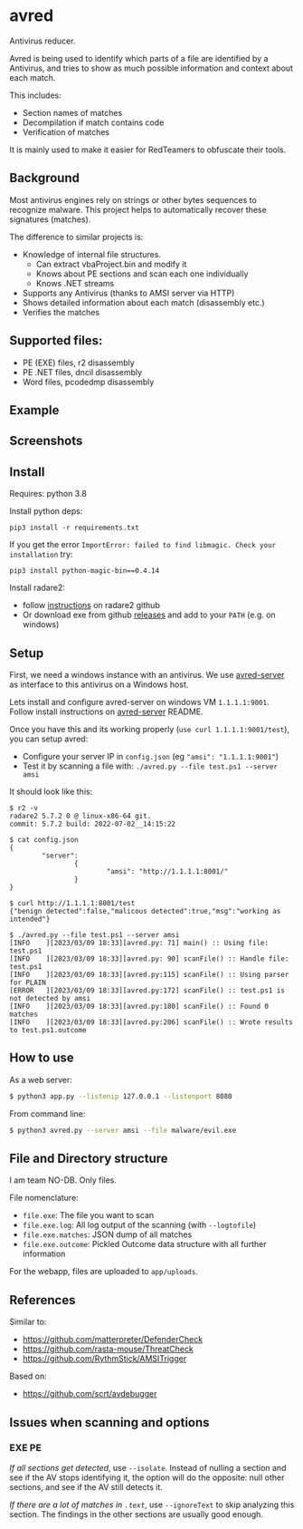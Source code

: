# avred

Antivirus reducer. 

Avred is being used to identify which parts of a file are identified
by a Antivirus, and tries to show as much possible information and context about each match. 

This includes: 
* Section names of matches
* Decompilation if match contains code
* Verification of matches

It is mainly used to make it easier for RedTeamers to obfuscate their tools. 


## Background

Most antivirus engines rely on strings or other bytes sequences to recognize malware.
This project helps to automatically recover these signatures (matches).

The difference to similar projects is: 
* Knowledge of internal file structures. 
  * Can extract vbaProject.bin and modify it 
  * Knows about PE sections and scan each one individually
  * Knows .NET streams
* Supports any Antivirus (thanks to AMSI server via HTTP)
* Shows detailed information about each match (disassembly etc.)
* Verifies the matches


## Supported files:

* PE (EXE) files, r2 disassembly
* PE .NET files, dncil disassembly
* Word files, pcodedmp disassembly


## Example


## Screenshots


## Install 

Requires: python 3.8

Install python deps:
```
pip3 install -r requirements.txt
```

If you get the error `ImportError: failed to find libmagic. Check your installation` try: 
```
pip3 install python-magic-bin==0.4.14
```

Install radare2:
* follow [instructions](https://github.com/radareorg/radare2#installation) on radare2 github
* Or download exe from github [releases](https://github.com/radareorg/radare2/releases) and add to your `PATH` (e.g. on windows)


## Setup

First, we need a windows instance with an antivirus. We use [avred-server](https://github.com/dobin/avred-server) as interface to this antivirus on a Windows host.

Lets install and configure avred-server on windows VM `1.1.1.1:9001`. 
Follow install instructions on [avred-server](https://github.com/dobin/avred-server) README. 

Once you have this and its working properly (`use curl 1.1.1.1:9001/test`), you can setup avred:
* Configure your server IP in `config.json` (eg `"amsi": "1.1.1.1:9001"`)
* Test it by scanning a file with: `./avred.py --file test.ps1 --server amsi`

It should look like this:
```
$ r2 -v
radare2 5.7.2 0 @ linux-x86-64 git.
commit: 5.7.2 build: 2022-07-02__14:15:22

$ cat config.json
{
        "server": 
                {
                        "amsi": "http://1.1.1.1:8001/"
                }
}

$ curl http://1.1.1.1:8001/test
{"benign detected":false,"malicous detected":true,"msg":"working as intended"}

$ ./avred.py --file test.ps1 --server amsi
[INFO    ][2023/03/09 18:33][avred.py: 71] main() :: Using file: test.ps1
[INFO    ][2023/03/09 18:33][avred.py: 90] scanFile() :: Handle file: test.ps1
[INFO    ][2023/03/09 18:33][avred.py:115] scanFile() :: Using parser for PLAIN
[ERROR   ][2023/03/09 18:33][avred.py:172] scanFile() :: test.ps1 is not detected by amsi
[INFO    ][2023/03/09 18:33][avred.py:180] scanFile() :: Found 0 matches
[INFO    ][2023/03/09 18:33][avred.py:206] scanFile() :: Wrote results to test.ps1.outcome
```


## How to use

As a web server: 
```sh
$ python3 app.py --listenip 127.0.0.1 --listenport 8080
```

From command line: 
```sh
$ python3 avred.py --server amsi --file malware/evil.exe
```


## File and Directory structure

I am team NO-DB. Only files.

File nomenclature: 
* `file.exe`: The file you want to scan
* `file.exe.log`: All log output of the scanning (with `--logtofile`)
* `file.exe.matches`: JSON dump of all matches
* `file.exe.outcome`: Pickled Outcome data structure with all further information

For the webapp, files are uploaded to `app/uploads`. 


## References

Similar to: 
* https://github.com/matterpreter/DefenderCheck
* https://github.com/rasta-mouse/ThreatCheck
* https://github.com/RythmStick/AMSITrigger

Based on: 
* https://github.com/scrt/avdebugger


## Issues when scanning and options

### EXE PE

*If all sections get detected*, use `--isolate`. Instead of nulling a section and see if
the AV stops identifying it, the option will do the opposite: null other sections, and see
if the AV still detects it. 

*If there are a lot of matches in `.text`*, use `--ignoreText` to skip analyzing this section.
The findings in the other sections are usually good enough. 
